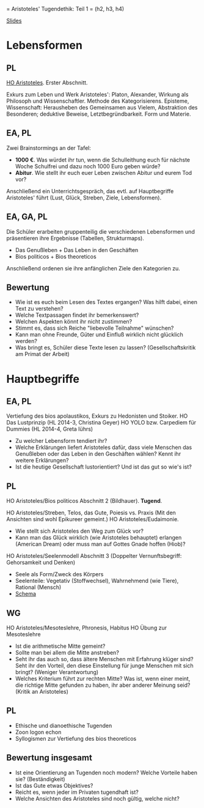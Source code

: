 = Aristoteles' Tugendethik: Teil 1 = (h2, h3, h4)

[Slides](http://xcosx.de/mgb/keineph-slides/ethik-slides/Aristoteles.html)

# Lebensformen

## PL

[HO Aristoteles](Handouts/HO_Aristoteles.md). Erster Abschnitt.

Exkurs zum Leben und Werk Aristoteles': Platon, Alexander, Wirkung als Philosoph und Wissenschaftler. Methode des Kategorisierens. Episteme, Wissenschaft: Herausheben des Gemeinsamen aus Vielem, Abstraktion des Besonderen; deduktive Beweise, Letztbegründbarkeit. Form und Materie.

## EA, PL

Zwei Brainstormings an der Tafel:

- **1000 €**. Was würdet ihr tun, wenn die Schulleithung euch für nächste Woche Schulfrei und dazu noch 1000 Euro geben würde?
- **Abitur**. Wie stellt ihr euch euer Leben zwischen Abitur und eurem Tod vor?

Anschließend ein Unterrichtsgespräch, das evtl. auf Hauptbegriffe Aristoteles' führt (Lust, Glück, Streben, Ziele, Lebensformen).

## EA, GA, PL

Die Schüler erarbeiten gruppenteilig die verschiedenen Lebensformen und präsentieren ihre Ergebnisse (Tabellen, Strukturmaps).

- Das Genußleben + Das Leben in den Geschäften
- Bios politicos + Bios theoreticos

Anschließend ordenen sie ihre anfänglichen Ziele den Kategorien zu.

## Bewertung

- Wie ist es euch beim Lesen des Textes ergangen? Was hilft dabei, einen Text zu verstehen?
- Welche Textpassagen findet ihr bemerkenswert?
- Welchen Aspekten könnt ihr nicht zustimmen?
- Stimmt es, dass sich Reiche "liebevolle Teilnahme" wünschen?
- Kann man ohne Freunde, Güter und Einfluß wirklich nicht glücklich werden?
- Was bringt es, Schüler diese Texte lesen zu lassen? (Gesellschaftskritik am Primat der Arbeit)


# Hauptbegriffe

## EA, PL
Vertiefung des bios apolaustikos, Exkurs zu Hedonisten und Stoiker.
HO Das Lustprinzip (HL 2014-3, Christina Geyer)
HO YOLO bzw. Carpediem für Dummies (HL 2014-4, Greta Iührs)

- Zu welcher Lebensform tendiert ihr?
- Welche Erklärungen liefert Aristoteles dafür, dass viele Menschen das Genußleben oder das Leben in den Geschäften wählen? Kennt ihr weitere Erklärungen?
- Ist die heutige Gesellschaft lustorientiert? Und ist das gut so wie's ist?

## PL

HO Aristoteles/Bios politicos Abschnitt 2 (Bildhauer). **Tugend**.

HO Aristoteles/Streben, Telos, das Gute, Poiesis vs. Praxis
(Mit den Ansichten sind wohl Epikureer gemeint.)
HO Aristoteles/Eudaimonie.

- Wie stellt sich Aristoteles den Weg zum Glück vor?
- Kann man das Glück wirklich (wie Aristoteles behauptet) erlangen (American Dream) oder muss man auf Gottes Gnade hoffen (Hiob)?

HO Aristoteles/Seelenmodell Abschnitt 3 (Doppelter Vernunftsbegriff: Gehorsamkeit und Denken)
* Seele als Form/Zweck des Körpers
* Seelenteile: Vegetativ (Stoffwechsel), Wahrnehmend (wie Tiere), Rational (Mensch)
* [Schema](http://www.eule2003.de/gbereich/g-Ethik/Eth12-1/plato-tug.pdf)

## WG
HO Aristoteles/Mesoteslehre, Phronesis, Habitus
HO Übung zur Mesoteslehre

* Ist die arithmetische Mitte gemeint?
* Sollte man bei allem die Mitte anstreben?
* Seht ihr das auch so, dass ältere Menschen mit Erfahrung klüger sind? Seht ihr den Vorteil, den diese Einstellung für junge Menschen mit sich bringt? (Weniger Verantwortung)
* Welches Kriterium führt zur rechten Mitte? Was ist, wenn einer meint, die richtige Mitte gefunden zu haben, ihr aber anderer Meinung seid? (Kritik an Aristoteles)

## PL
* Ethische und dianoethische Tugenden
* Zoon logon echon
* Syllogismen zur Vertiefung des bios theoreticos

## Bewertung insgesamt
- Ist eine Orientierung an Tugenden noch modern? Welche Vorteile haben sie? (Beständigkeit)
- Ist das Gute etwas Objektives?
- Reicht es, wenn jeder im Privaten tugendhaft ist?
- Welche Ansichten des Aristoteles sind noch gültig, welche nicht?



<!-- # Übergänge zu anderen Philosophen Tabula rasa => Determinismus & Freiheit, IQ-Tests Staatssysteme => Hobbes Evtl. besser in der ersten Stunde die erste Lebensform + HO Lustprinzip + HO YOLO. Lehrplan ========== Eudaimonie Telos Tugend Ethische und dianoethische Tugenden (charakterliche und intellektuelle Tugenden) Phronesis Logos zoon politikon logon echon (Vernunft, Sprache) Lebensformen Seelenlehre Mesoteslehre Vgl. mit Stoa Anwendung: Alltag, Medizin, Ökologie Grenzen der Tugendethik (Menschenbild) Ich === Syllogismen --------------------------- Lebensformen bios apolaustikos, Hedonismus, Epikureeismus, Stoa (Yolo, Carpediem) bios chrematistes, theoretikos, politikos Charaktertugenden und phronesis: Def. Tugend, mesotes, hexeis (durch Gewöhnung und Erziehung: Lob und Tadel, Vorbild und Nachahmung) + Klugheit (Klugheit zwischen Gerissenheit und Einfalt, die sich an Tugenden hält. Konkretisiert durch Analyse und Handeln was der Charakter beschließt) Polis und Anthropologie: zoon politikon, Verpflichtung auf das Gemeinwohl, vernünftige Verständigung, zoon logon echon + Syllogismen, Tabula rasa => Determinismus & Freiheit, IQ-Tests Staatssysteme => Hobbes bios politikos (moralisch-politisches Leben): normative Ethik, gehorchende Vernunft (= Kritik) gemäß den Charaktertugenden. + Freundschaft um ihrer selbst willen + Phronesis Wissenschaftlich-philosophisches Leben (bios theoretikos), wesentliche Vernunft, hier ist Unabhängigkeit und praxis/Sichselbstgenugsein. Würdigung: Ablehnung des Kriteriums der gesellschaftlichen Relevanz. Provokation für Philosophie/Akademien, der Philosoph als apolitisch, im (verbundenbleibenden) Überschreiten ist er am meisten Mensch. -->
